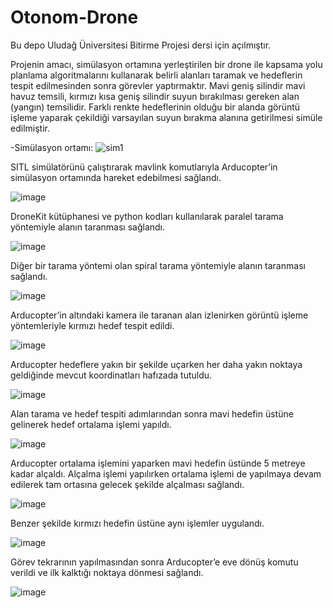 # Otonom-Drone
Bu depo Uludağ Üniversitesi Bitirme Projesi dersi için açılmıştır.

Projenin amacı, simülasyon ortamına yerleştirilen bir drone ile kapsama yolu planlama algoritmalarını kullanarak belirli alanları taramak ve hedeflerin tespit edilmesinden sonra görevler yaptırmaktır. Mavi geniş silindir mavi havuz temsili, kırmızı kısa geniş silindir suyun bırakılması gereken alan (yangın) temsilidir. Farklı renkte hedeflerinin olduğu bir alanda görüntü işleme yaparak çekildiği varsayılan suyun bırakma alanına getirilmesi simüle edilmiştir.



-Simülasyon ortamı:
![sim1](https://user-images.githubusercontent.com/22642119/179230042-5698b094-8af1-45fa-b374-e73db6ac06f8.png)

SITL simülatörünü çalıştırarak mavlink komutlarıyla Arducopter’in simülasyon ortamında hareket edebilmesi sağlandı.

![image](https://user-images.githubusercontent.com/22642119/179230373-b3c9d200-4901-4270-a7a1-837b65c5f4ac.png)

DroneKit kütüphanesi ve python kodları kullanılarak paralel tarama yöntemiyle alanın taranması sağlandı.

![image](https://user-images.githubusercontent.com/22642119/179231504-da8386a4-24d2-4e27-b7ab-f1dbb8ac821c.png)

Diğer bir tarama yöntemi olan spiral tarama yöntemiyle alanın taranması sağlandı.

![image](https://user-images.githubusercontent.com/22642119/179230507-e1982bb5-dff5-4361-81c7-0278d3722473.png)

Arducopter’in altındaki kamera ile taranan alan izlenirken görüntü işleme yöntemleriyle kırmızı hedef tespit edildi.

![image](https://user-images.githubusercontent.com/22642119/179230552-66f3de81-8ab4-4ff8-b5d7-a94be32966b9.png)

Arducopter hedeflere yakın bir şekilde uçarken her daha yakın noktaya geldiğinde mevcut koordinatları hafızada tutuldu.

![image](https://user-images.githubusercontent.com/22642119/179230577-c121a1dd-f520-42b6-9bbb-40734c6c9453.png)

Alan tarama ve hedef tespiti adımlarından sonra mavi hedefin üstüne gelinerek hedef ortalama işlemi yapıldı. 

![image](https://user-images.githubusercontent.com/22642119/179230629-a9722d6c-6ee7-4900-806d-7eab544bde04.png)

Arducopter ortalama işlemini yaparken mavi hedefin üstünde 5 metreye kadar alçaldı. 
Alçalma işlemi yapılırken ortalama işlemi de yapılmaya devam edilerek tam ortasına gelecek şekilde alçalması sağlandı.

![image](https://user-images.githubusercontent.com/22642119/179230681-8bb6e1a7-f8fb-4384-9b41-901214d57635.png)

Benzer şekilde kırmızı hedefin üstüne aynı işlemler uygulandı.

![image](https://user-images.githubusercontent.com/22642119/179230706-6b20f089-f780-4345-bdbe-57a6903e832a.png)

Görev tekrarının yapılmasından sonra Arducopter’e eve dönüş komutu verildi ve ilk kalktığı noktaya dönmesi sağlandı.

![image](https://user-images.githubusercontent.com/22642119/179230756-a94af4aa-aea6-44f8-ab41-2905020bf600.png)


